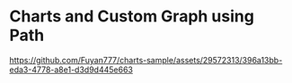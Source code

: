 # Charts and Custom Graph using Path

https://github.com/Fuyan777/charts-sample/assets/29572313/396a13bb-eda3-4778-a8e1-d3d9d445e663
